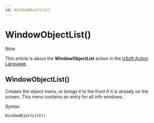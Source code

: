 ```yaml
---
id: WindowObjectList
---
```


# WindowObjectList()



> [!NOTE]
> This article is about the **WindowObjectList** action in the [USoft Action Language](/docs/Task%20flow/Action%20Language%20reference/USoft%20Action%20Language.md).

## **WindowObjectList()**

Creates the object menu, or brings it to the front if it is already on the screen. This menu contains an entry for all info windows.

*Syntax*

```
WindowObjectList()
```

 